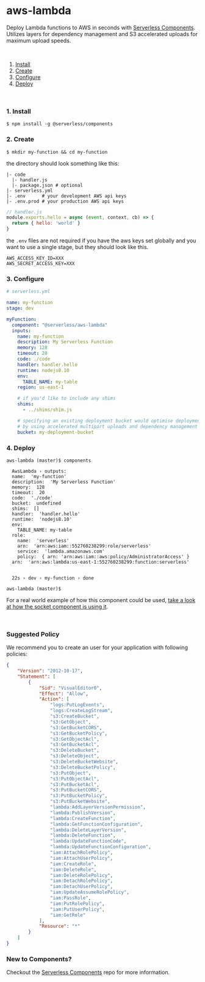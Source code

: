 # aws-lambda

Deploy Lambda functions to AWS in seconds with [Serverless Components](https://github.com/serverless/components). Utilizes layers for dependency management and S3 accelerated uploads for maximum upload speeds.

&nbsp;

1. [Install](#1-install)
2. [Create](#2-create)
3. [Configure](#3-configure)
4. [Deploy](#4-deploy)

&nbsp;


### 1. Install

```console
$ npm install -g @serverless/components
```

### 2. Create


```console
$ mkdir my-function && cd my-function
```

the directory should look something like this:


```
|- code
  |- handler.js
  |- package.json # optional
|- serverless.yml
|- .env      # your development AWS api keys
|- .env.prod # your production AWS api keys
```

```js
// handler.js
module.exports.hello = async (event, context, cb) => {
  return { hello: 'world' }
}

```

the `.env` files are not required if you have the aws keys set globally and you want to use a single stage, but they should look like this.

```
AWS_ACCESS_KEY_ID=XXX
AWS_SECRET_ACCESS_KEY=XXX
```


### 3. Configure

```yml
# serverless.yml

name: my-function
stage: dev

myFunction:
  component: "@serverless/aws-lambda"
  inputs:
    name: my-function
    description: My Serverless Function
    memory: 128
    timeout: 20
    code: ./code
    handler: handler.hello
    runtime: nodejs8.10
    env:
      TABLE_NAME: my-table
    region: us-east-1

    # if you'd like to include any shims
    shims:
      - ../shims/shim.js

    # specifying an existing deployment bucket would optimise deployment speed
    # by using accelerated multipart uploads and dependency management with layers
    bucket: my-deployment-bucket
```

### 4. Deploy

```console
aws-lambda (master)$ components

  AwsLambda › outputs:
  name:  'my-function'
  description:  'My Serverless Function'
  memory:  128
  timeout:  20
  code:  './code'
  bucket:  undefined
  shims:  []
  handler:  'handler.hello'
  runtime:  'nodejs8.10'
  env:
    TABLE_NAME: my-table
  role:
    name:  'serverless'
    arn:  'arn:aws:iam::552760238299:role/serverless'
    service:  'lambda.amazonaws.com'
    policy:  { arn: 'arn:aws:iam::aws:policy/AdministratorAccess' }
  arn:  'arn:aws:lambda:us-east-1:552760238299:function:serverless'


  22s › dev › my-function › done

aws-lambda (master)$

```
For a real world example of how this component could be used, [take a look at how the socket component is using it](https://github.com/serverless-components/socket).

&nbsp;

### Suggested Policy

We recommend you to create an user for your application with following policies:

```json
{
    "Version": "2012-10-17",
    "Statement": [
        {
            "Sid": "VisualEditor0",
            "Effect": "Allow",
            "Action": [
                "logs:PutLogEvents",
                "logs:CreateLogStream",
                "s3:CreateBucket",
                "s3:GetObject",
                "s3:GetBucketCORS",
                "s3:GetBucketPolicy",
                "s3:GetObjectAcl",
                "s3:GetBucketAcl",
                "s3:DeleteBucket",
                "s3:DeleteObject",
                "s3:DeleteBucketWebsite",
                "s3:DeleteBucketPolicy",
                "s3:PutObject",
                "s3:PutObjectAcl",
                "s3:PutBucketAcl",
                "s3:PutBucketCORS",
                "s3:PutBucketPolicy",
                "s3:PutBucketWebsite",
                "lambda:AddLayerVersionPermission",
                "lambda:PublishVersion",
                "lambda:CreateFunction",
                "lambda:GetFunctionConfiguration",
                "lambda:DeleteLayerVersion",
                "lambda:DeleteFunction",
                "lambda:UpdateFunctionCode",
                "lambda:UpdateFunctionConfiguration",
                "iam:AttachRolePolicy",
                "iam:AttachUserPolicy",
                "iam:CreateRole",
                "iam:DeleteRole",
                "iam:DeleteRolePolicy",
                "iam:DetachRolePolicy",
                "iam:DetachUserPolicy",
                "iam:UpdateAssumeRolePolicy",
                "iam:PassRole",
                "iam:PutRolePolicy",
                "iam:PutUserPolicy",
                "iam:GetRole"
            ],
            "Resource": "*"
        }
    ]
}
```

### New to Components?

Checkout the [Serverless Components](https://github.com/serverless/components) repo for more information.
